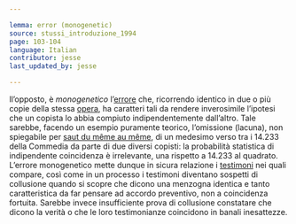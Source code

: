 ```yaml
---

lemma: error (monogenetic)
source: stussi_introduzione_1994
page: 103-104
language: Italian
contributor: jesse
last_updated_by: jesse

---
```

ll’opposto, è _monogenetico_ l’[errore](errorConjunctive.html) che, ricorrendo identico in due o più copie della stessa [opera](work.html), ha caratteri tali da rendere inverosimile l’ipotesi che un copista lo abbia compiuto indipendentemente dall’altro. Tale sarebbe, facendo un esempio puramente teorico, l’omissione (lacuna), non spiegabile per [saut du même au même](SautDuMêmeAuMême.html), di un medesimo verso tra i 14.233 della Commedia da parte di due diversi copisti: la probabilità statistica di indipendente coincidenza è irrelevante, una rispetto a 14.233 al quadrato. L’errore monogenetico mette dunque in sicura relazione i [testimoni](witness.html) nei quali compare, così come in un processo i testimoni diventano sospetti di collusione quando si scopre che dicono una menzogna identica e tanto caratteristica da far pensare ad accordo preventivo, non a coincidenza fortuita. Sarebbe invece insufficiente prova di collusione constatare che dicono la verità o che le loro testimonianze coincidono in banali inesattezze.
